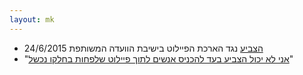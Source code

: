 ```yaml
---
layout: mk
---
```

* <i class="fa fa-bank"></i> [הצביע](https://no2bio.org/drop-the-pilot/#httpsarchiveisduysvselection-31990-321138) נגד הארכת הפיילוט בישיבת הוועדה המשותפת 24/6/2015
* <i class="fa fa-newspaper-o"></i> "[אני לא יכול הצביע בעד להכניס אנשים לתוך פיילוט שלפחות בחלקו נכשל](https://archive.is/duySV#selection-3455.231-3455.329)"
